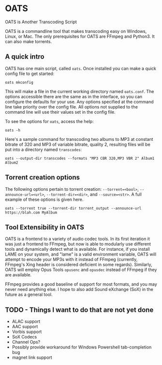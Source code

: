 # OATS
OATS is Another Transcoding Script

OATS is a commandline tool that makes transcoding easy on Windows, Linux, or Mac.
The only prerequisites for OATS are FFmpeg and Python3. It can also make
torrents.

## A quick intro

OATS has one main script, called `oats`. Once installed you can make a quick
config file to get started:

  `oats mkconfig`

This will make a file in the current working directory named `oats.conf`. The
options accessible there are the same as in the interface, so you can configure
the defaults for your use. Any options specified at the command line take
priority over the config file. All options not supplied to the command line
will use their values set in the config file.

To see the options for `oats`, access the help:

  `oats -h`

Here's a sample command for transcoding two albums to MP3 at constant bitrate of 320
and MP3 of variable bitrate, quality 2, resulting files will be put into a directory
named `transcodes`:

  `oats --output-dir transcodes --formats "MP3 CBR 320,MP3 VBR 2" Album1 Album2`

## Torrent creation options

The following options pertain to torrent creation: `--torrent=<bool>`,
`--announce-url=<url>`, `--torrent-dir=<dir>`, and `--source=<str>`. A full
example of these options is given here.

  `oats --torrent true --torrent-dir torrent_output --announce-url https://blah.com MyAlbum`

## Tool Extensibility in OATS

OATS is a frontend to a variety of audio codec tools. In its first iteration it
was just a frontend to FFmpeg, but now is able to modularly use different tools
and dynamically detect what is available. For instance, if you install LAME on
your system, and "lame" is a valid environment variable, OATS will attempt to
encode your MP3s with it instead of FFmpeg (currently, FFmpeg's Xing header is
considered deficient in some regards). Similarly, OATS will employ Opus Tools
`opusenc` and `opusdec` instead of FFmpeg if they are available.

FFmpeg provides a good baseline of support for most formats, and you may never
need anything else. I hope to also add Sound eXchange (SoX) in the future as
a general tool.

## TODO - Things I want to do that are not yet done

 * ALAC support
 * AAC support
 * Vorbis support
 * SoX Codecs
 * Channel Ops?
 * Possibly provide workaround for Windows Powershell tab-completion bug
 * magnet link support
